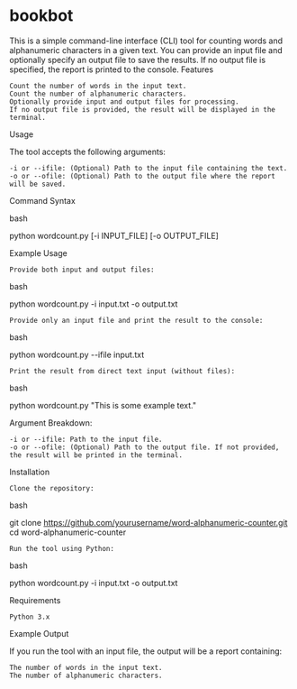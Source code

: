 # bookbot

This is a simple command-line interface (CLI) tool for counting words and alphanumeric characters in a given text. You can provide an input file and optionally specify an output file to save the results. If no output file is specified, the report is printed to the console.
Features

    Count the number of words in the input text.
    Count the number of alphanumeric characters.
    Optionally provide input and output files for processing.
    If no output file is provided, the result will be displayed in the terminal.

Usage

The tool accepts the following arguments:

    -i or --ifile: (Optional) Path to the input file containing the text.
    -o or --ofile: (Optional) Path to the output file where the report will be saved.

Command Syntax

bash

python wordcount.py [-i INPUT_FILE] [-o OUTPUT_FILE]

Example Usage

    Provide both input and output files:

bash

python wordcount.py -i input.txt -o output.txt

    Provide only an input file and print the result to the console:

bash

python wordcount.py --ifile input.txt

    Print the result from direct text input (without files):

bash

python wordcount.py "This is some example text."

Argument Breakdown:

    -i or --ifile: Path to the input file.
    -o or --ofile: (Optional) Path to the output file. If not provided, the result will be printed in the terminal.

Installation

    Clone the repository:

bash

git clone https://github.com/yourusername/word-alphanumeric-counter.git
cd word-alphanumeric-counter

    Run the tool using Python:

bash

python wordcount.py -i input.txt -o output.txt

Requirements

    Python 3.x

Example Output

If you run the tool with an input file, the output will be a report containing:

    The number of words in the input text.
    The number of alphanumeric characters.
